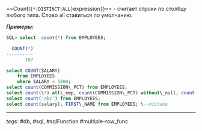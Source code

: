 ==Count(`{*|DISTINCT|ALL}`expression`}`)== - считает строки по столбцу любого типа. Слово all ставиться по умолчанию.

***Примеры:***
```sql
SQL> select  count(*) from EMPLOYEES;

  COUNT(*)
----------
       107

select COUNT(SALARY)  
    from EMPLOYEES  
    where SALARY < 5000;  
select count(COMMISSION\_PCT) from EMPLOYEES;  
select count(\*) all\_emp, count(COMMISSION\_PCT) without\_null, count(distinct COMMISSION\_PCT) dist from EMPLOYEES;  
select count('abc') from EMPLOYEES;  
select count(salary), FIRST\_NAME from EMPLOYEES; \--mistake
```
---
*tegs:* #db, #sql, #sqlFunction #multiple-row_func 
